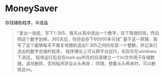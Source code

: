 # MoneySaver
存钱辅助程序，半成品

>“拿出一张纸，写下1-365，每天从其中选出一个数字，存下等值的钱，然后把这个数字划掉。365天后，你将会存下60000多元钱”
基于这一原理，我写了这个能够每天不重复地随机选出1-365之间的任意一个整数，并记录已选出的数字总值的程序。
程序理论上可以跨平台运行，实际仅在windows下测试。
程序运行后会在main.py所在的目录建立一个ini文件用于存储数据，请勿删除，否则程序将会从头再来；
同理，想要从头再来时，可以删除此ini。
